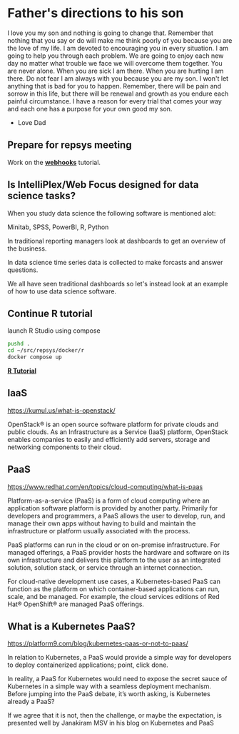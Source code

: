 # Father's directions to his son

I love you my son and nothing is going to change that.  Remember that nothing that you say or do will make me think poorly of you because you are the love of my life.  I am devoted to encouraging you in every situation.  I am going to help you through each problem.  We are going to enjoy each new day no matter what trouble we face we will overcome them together.  You are never alone.  When you are sick I am there.  When you are hurting I am there. Do not fear I am always with you because you are my son.  I won't let anything that is bad for you to happen.  Remember, there will be pain and sorrow in this life, but there will be renewal and growth as you endure each painful circumstance.  I have a reason for every trial that comes your way and each one has a purpose for your own good my son.

- Love
Dad

## Prepare for repsys meeting

Work on the **[webhooks](../../volumes/go/tutorials/webhook/webhook.md)** tutorial.

## Is IntelliPlex/Web Focus designed for data science tasks?

When you study data science the following software is mentioned alot:

Minitab, SPSS, PowerBI, R, Python

In traditional reporting managers look at dashboards to get an overview of the business.

In data science time series data is collected to make forcasts and answer questions.

We all have seen traditional dashboards so let's instead look at an example of how to use data science software.
 
## Continue R tutorial

launch R Studio using compose

```bash
pushd .
cd ~/src/repsys/docker/r
docker compose up

```

**[R Tutorial](../../docker/r/tutorial.md)**

## IaaS

<https://kumul.us/what-is-openstack/>

OpenStack® is an open source software platform for private clouds and public clouds. As an Infrastructure as a Service (IaaS) platform, OpenStack enables companies to easily and efficiently add servers, storage and networking components to their cloud.

## PaaS

<https://www.redhat.com/en/topics/cloud-computing/what-is-paas>

Platform-as-a-service (PaaS) is a form of cloud computing where an application software platform is provided by another party. Primarily for developers and programmers, a PaaS allows the user to develop, run, and manage their own apps without having to build and maintain the infrastructure or platform usually associated with the process.

PaaS platforms can run in the cloud or on on-premise infrastructure. For managed offerings, a PaaS provider hosts the hardware and software on its own infrastructure and delivers this platform to the user as an integrated solution, solution stack, or service through an internet connection.

For cloud-native development use cases, a Kubernetes-based PaaS can function as the platform on which container-based applications can run, scale, and be managed. For example, the cloud services editions of Red Hat® OpenShift®  are managed PaaS offerings.

## What is a Kubernetes PaaS?

<https://platform9.com/blog/kubernetes-paas-or-not-to-paas/>

In relation to Kubernetes, a PaaS would provide a simple way for developers to deploy containerized applications; point, click done.

In reality, a PaaS for Kubernetes would need to expose the secret sauce of Kubernetes in a simple way with a seamless deployment mechanism. Before jumping into the PaaS debate, it’s worth asking, is Kubernetes already a PaaS?

If we agree that it is not, then the challenge, or maybe the expectation, is presented well by Janakiram MSV in his blog on Kubernetes and PaaS

